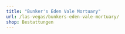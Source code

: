 ```yaml
---
title: "Bunker's Eden Vale Mortuary"
url: /las-vegas/bunkers-eden-vale-mortuary/
shop: Bestattungen
---
```

